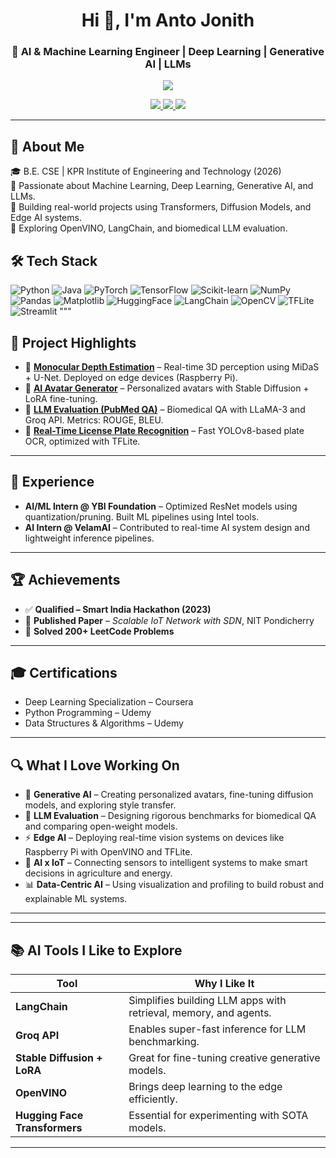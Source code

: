
<h1 align="center">Hi 👋, I'm Anto Jonith</h1>
<h3 align="center">🤖 AI & Machine Learning Engineer | Deep Learning | Generative AI | LLMs</h3>

<p align="center">
  <img src="https://readme-typing-svg.herokuapp.com/?lines=Passionate+ML+Engineer;Generative+AI+Developer;LLM+Evaluator;Always+Learning+New+Tech!&center=true&width=500&height=45">
</p>

<p align="center">
  <a href="https://github.com/anto2892004">
    <img src="https://img.shields.io/github/followers/anto2892004?label=Follow&style=social" />
  </a>
  <a href="mailto:antojonith28@gmail.com">
    <img src="https://img.shields.io/badge/Email-D14836?style=flat&logo=gmail&logoColor=white" />
  </a>
  <a href="https://www.linkedin.com/in/antojonith/">
    <img src="https://img.shields.io/badge/LinkedIn-blue?style=flat&logo=linkedin" />
  </a>
</p>

---

## 🧠 About Me

🎓 B.E. CSE | KPR Institute of Engineering and Technology (2026)  
🔬 Passionate about Machine Learning, Deep Learning, Generative AI, and LLMs.  
🧪 Building real-world projects using Transformers, Diffusion Models, and Edge AI systems.  
📌 Exploring OpenVINO, LangChain, and biomedical LLM evaluation.

## 🛠️ Tech Stack

![Python](https://img.shields.io/badge/-Python-3776AB?style=flat&logo=python&logoColor=white)
![Java](https://img.shields.io/badge/-Java-007396?style=flat&logo=java&logoColor=white)
![PyTorch](https://img.shields.io/badge/-PyTorch-EE4C2C?style=flat&logo=pytorch&logoColor=white)
![TensorFlow](https://img.shields.io/badge/-TensorFlow-FF6F00?style=flat&logo=tensorflow&logoColor=white)
![Scikit-learn](https://img.shields.io/badge/-Scikit--learn-F7931E?style=flat&logo=scikitlearn&logoColor=white)
![NumPy](https://img.shields.io/badge/-NumPy-013243?style=flat&logo=numpy&logoColor=white)
![Pandas](https://img.shields.io/badge/-Pandas-150458?style=flat&logo=pandas&logoColor=white)
![Matplotlib](https://img.shields.io/badge/-Matplotlib-11557C?style=flat&logo=matplotlib&logoColor=white)
![HuggingFace](https://img.shields.io/badge/-HuggingFace-FFD21F?style=flat&logo=huggingface&logoColor=black)
![LangChain](https://img.shields.io/badge/-LangChain-3c3c3d?style=flat&logo=github)
![OpenCV](https://img.shields.io/badge/-OpenCV-5C3EE8?style=flat&logo=opencv&logoColor=white)
![TFLite](https://img.shields.io/badge/-TensorFlow_Lite-FF6F00?style=flat&logo=tensorflow&logoColor=white)
![Streamlit](https://img.shields.io/badge/-Streamlit-FF4B4B?style=flat&logo=streamlit&logoColor=white)
"""

## 📌 Project Highlights

- 🎯 [**Monocular Depth Estimation**](https://github.com/anto2892004/Depth-Prediction) – Real-time 3D perception using MiDaS + U-Net. Deployed on edge devices (Raspberry Pi).
- 🎨 [**AI Avatar Generator**](https://github.com/anto2892004/Avatar_genrator) – Personalized avatars with Stable Diffusion + LoRA fine-tuning.
- 🧬 [**LLM Evaluation (PubMed QA)**](https://github.com/anto2892004/llm_evaluation) – Biomedical QA with LLaMA-3 and Groq API. Metrics: ROUGE, BLEU.
- 🚗 [**Real-Time License Plate Recognition**](https://github.com/anto2892004/NumberPlateDetection_yolo-11m) – Fast YOLOv8-based plate OCR, optimized with TFLite.

---

## 💼 Experience

- **AI/ML Intern @ YBI Foundation** – Optimized ResNet models using quantization/pruning. Built ML pipelines using Intel tools.
- **AI Intern @ VelamAI** – Contributed to real-time AI system design and lightweight inference pipelines.

---

## 🏆 Achievements

- ✅ **Qualified – Smart India Hackathon (2023)**  
- 📄 **Published Paper** – *Scalable IoT Network with SDN*, NIT Pondicherry  
- 🧠 **Solved 200+ LeetCode Problems**

---

## 🎓 Certifications

- Deep Learning Specialization – Coursera  
- Python Programming – Udemy  
- Data Structures & Algorithms – Udemy
---

## 🔍 What I Love Working On

- 🧬 **Generative AI** – Creating personalized avatars, fine-tuning diffusion models, and exploring style transfer.
- 🧠 **LLM Evaluation** – Designing rigorous benchmarks for biomedical QA and comparing open-weight models.
- ⚡ **Edge AI** – Deploying real-time vision systems on devices like Raspberry Pi with OpenVINO and TFLite.
- 🧩 **AI x IoT** – Connecting sensors to intelligent systems to make smart decisions in agriculture and energy.
- 📊 **Data-Centric AI** – Using visualization and profiling to build robust and explainable ML systems.

---
---

## 📚 AI Tools I Like to Explore

| Tool         | Why I Like It                            |
|--------------|-------------------------------------------|
| **LangChain** | Simplifies building LLM apps with retrieval, memory, and agents. |
| **Groq API**  | Enables super-fast inference for LLM benchmarking. |
| **Stable Diffusion + LoRA** | Great for fine-tuning creative generative models. |
| **OpenVINO**  | Brings deep learning to the edge efficiently. |
| **Hugging Face Transformers** | Essential for experimenting with SOTA models. |

---

